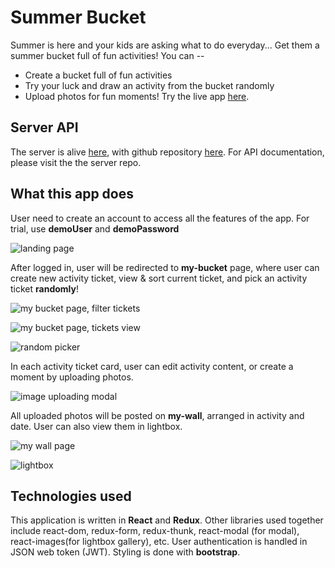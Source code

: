 
# Summer Bucket

Summer is here and your kids are asking what to do everyday... Get them a summer bucket full of fun activities! You can --
* Create a bucket full of fun activities
* Try your luck and draw an activity from the bucket randomly
* Upload photos for fun moments!
Try the live app [here](https://summer-bucket-app.herokuapp.com/).

## Server API
The server is alive [here](https://summer-bucket-server.herokuapp.com/), with github repository [here](https://github.com/jiehan1029/summer-bucket-server). For API documentation, please visit the the server repo.

## What this app does
User need to create an account to access all the features of the app. For trial, use **demoUser** and **demoPassword**


![landing page](landing-page.PNG)


After logged in, user will be redirected to **my-bucket** page, where user can create new activity ticket, view & sort current ticket, and pick an activity ticket **randomly**!


![my bucket page, filter tickets](my-bucket-1.PNG)


![my bucket page, tickets view](my-bucket-2.PNG)


![random picker](random-pick.PNG)


In each activity ticket card, user can edit activity content, or create a moment by uploading photos.


![image uploading modal](img-uploader.PNG)


All uploaded photos will be posted on **my-wall**, arranged in activity and date. User can also view them in lightbox.


![my wall page](my-wall.PNG)


![lightbox](lightbox.PNG) 

## Technologies used
This application is written in **React** and **Redux**. Other libraries used together include react-dom, redux-form, redux-thunk, react-modal (for modal), react-images(for lightbox gallery), etc. User authentication is handled in JSON web token (JWT). Styling is done with **bootstrap**.
